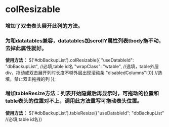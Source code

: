 # colResizable
### 增加了双击表头展开此列的方法。
### 为和datatables兼容，datatables加scrollY属性列表tbody拖不动，去掉此属性就好。

**使用方法：**
 $('#dbBackupList').colResizable({
    "useDatableId": "dbBackupList", //必填,table id名
    "wrapClass": "wtable",  //选填，table外层div，拖动或双击展开列时长度不够外层出现滚动条
    "disabledColumns":[0]   //选填，禁止双击拖拽的列
 });
### 增加tableResize方法：列表开始隐藏后再显示时，可拖动的位置和table表头的位置对不上，调用此方法重写可拖动表头位置。
**使用方法：**
 $('#dbBackupList').tableResize({"useDatableId": "dbBackupList" //必填,table id名})
 

